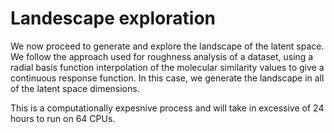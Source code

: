 # Landescape exploration


We now proceed to generate and explore the landscape of the latent space. We follow the approach used for roughness analysis of a dataset, using a radial basis function interpolation of the molecular similarity values to give a continuous response function. In this case, we generate the landscape in all of the latent space dimensions. 

This is a computationally expesnive process and will take in excessive of 24 hours to run on 64 CPUs. 